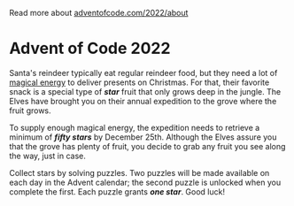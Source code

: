 Read more about [adventofcode.com/2022/about](https://adventofcode.com/2022/about)

# Advent of Code 2022

Santa's reindeer typically eat regular reindeer food, but they need a lot of [magical energy](https://adventofcode.com/2018/day/25) to deliver presents on Christmas. For that, their favorite snack is a special type of __*star*__ fruit that only grows deep in the jungle. The Elves have brought you on their annual expedition to the grove where the fruit grows.

To supply enough magical energy, the expedition needs to retrieve a minimum of __*fifty stars*__ by December 25th. Although the Elves assure you that the grove has plenty of fruit, you decide to grab any fruit you see along the way, just in case.

Collect stars by solving puzzles. Two puzzles will be made available on each day in the Advent calendar; the second puzzle is unlocked when you complete the first. Each puzzle grants __*one star*__. Good luck!
